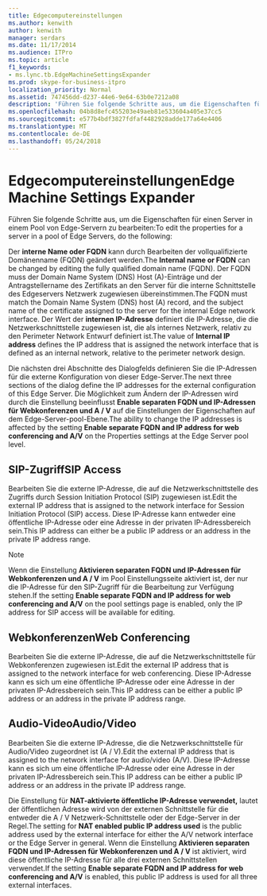 ```yaml
---
title: Edgecomputereinstellungen
ms.author: kenwith
author: kenwith
manager: serdars
ms.date: 11/17/2014
ms.audience: ITPro
ms.topic: article
f1_keywords:
- ms.lync.tb.EdgeMachineSettingsExpander
ms.prod: skype-for-business-itpro
localization_priority: Normal
ms.assetid: 747456dd-d237-44e6-9e64-63b0e7212a08
description: 'Führen Sie folgende Schritte aus, um die Eigenschaften für einen Server in einem Pool von Edge-Servern zu bearbeiten:'
ms.openlocfilehash: 04b8d8efc455203e49aeb81e533604a405e37cc5
ms.sourcegitcommit: e577b4bdf3827fdfaf4482928adde177a64e4406
ms.translationtype: MT
ms.contentlocale: de-DE
ms.lasthandoff: 05/24/2018
---
```

# <a name="edge-machine-settings-expander"></a><span data-ttu-id="87bb4-103">Edgecomputereinstellungen</span><span class="sxs-lookup"><span data-stu-id="87bb4-103">Edge Machine Settings Expander</span></span>
 
<span data-ttu-id="87bb4-104">Führen Sie folgende Schritte aus, um die Eigenschaften für einen Server in einem Pool von Edge-Servern zu bearbeiten:</span><span class="sxs-lookup"><span data-stu-id="87bb4-104">To edit the properties for a server in a pool of Edge Servers, do the following:</span></span>
  
<span data-ttu-id="87bb4-105">Der **interne Name oder FQDN** kann durch Bearbeiten der vollqualifizierte Domänenname (FQDN) geändert werden.</span><span class="sxs-lookup"><span data-stu-id="87bb4-105">The **Internal name or FQDN** can be changed by editing the fully qualified domain name (FQDN).</span></span> <span data-ttu-id="87bb4-106">Der FQDN muss der Domain Name System (DNS) Host (A)-Einträge und der Antragstellername des Zertifikats an den Server für die interne Schnittstelle des Edgeservers Netzwerk zugewiesen übereinstimmen.</span><span class="sxs-lookup"><span data-stu-id="87bb4-106">The FQDN must match the Domain Name System (DNS) host (A) record, and the subject name of the certificate assigned to the server for the internal Edge network interface.</span></span> <span data-ttu-id="87bb4-107">Der Wert der **internen IP-Adresse** definiert die IP-Adresse, die die Netzwerkschnittstelle zugewiesen ist, die als internes Netzwerk, relativ zu den Perimeter Network Entwurf definiert ist.</span><span class="sxs-lookup"><span data-stu-id="87bb4-107">The value of **Internal IP address** defines the IP address that is assigned the network interface that is defined as an internal network, relative to the perimeter network design.</span></span>
  
<span data-ttu-id="87bb4-108">Die nächsten drei Abschnitte des Dialogfelds definieren Sie die IP-Adressen für die externe Konfiguration von dieser Edge-Server.</span><span class="sxs-lookup"><span data-stu-id="87bb4-108">The next three sections of the dialog define the IP addresses for the external configuration of this Edge Server.</span></span> <span data-ttu-id="87bb4-109">Die Möglichkeit zum Ändern der IP-Adressen wird durch die Einstellung beeinflusst **Enable separaten FQDN und IP-Adressen für Webkonferenzen und A / V** auf die Einstellungen der Eigenschaften auf dem Edge-Server-pool-Ebene.</span><span class="sxs-lookup"><span data-stu-id="87bb4-109">The ability to change the IP addresses is affected by the setting **Enable separate FQDN and IP address for web conferencing and A/V** on the Properties settings at the Edge Server pool level.</span></span>
  
## <a name="sip-access"></a><span data-ttu-id="87bb4-110">SIP-Zugriff</span><span class="sxs-lookup"><span data-stu-id="87bb4-110">SIP Access</span></span>

<span data-ttu-id="87bb4-111">Bearbeiten Sie die externe IP-Adresse, die auf die Netzwerkschnittstelle des Zugriffs durch Session Initiation Protocol (SIP) zugewiesen ist.</span><span class="sxs-lookup"><span data-stu-id="87bb4-111">Edit the external IP address that is assigned to the network interface for Session Initiation Protocol (SIP) access.</span></span> <span data-ttu-id="87bb4-112">Diese IP-Adresse kann entweder eine öffentliche IP-Adresse oder eine Adresse in der privaten IP-Adressbereich sein.</span><span class="sxs-lookup"><span data-stu-id="87bb4-112">This IP address can either be a public IP address or an address in the private IP address range.</span></span>
  
> [!NOTE]
> <span data-ttu-id="87bb4-113">Wenn die Einstellung **Aktivieren separaten FQDN und IP-Adressen für Webkonferenzen und A / V** im Pool Einstellungsseite aktiviert ist, der nur die IP-Adresse für den SIP-Zugriff für die Bearbeitung zur Verfügung stehen.</span><span class="sxs-lookup"><span data-stu-id="87bb4-113">If the setting **Enable separate FQDN and IP address for web conferencing and A/V** on the pool settings page is enabled, only the IP address for SIP access will be available for editing.</span></span>
  
## <a name="web-conferencing"></a><span data-ttu-id="87bb4-114">Webkonferenzen</span><span class="sxs-lookup"><span data-stu-id="87bb4-114">Web Conferencing</span></span>

<span data-ttu-id="87bb4-115">Bearbeiten Sie die externe IP-Adresse, die auf die Netzwerkschnittstelle für Webkonferenzen zugewiesen ist.</span><span class="sxs-lookup"><span data-stu-id="87bb4-115">Edit the external IP address that is assigned to the network interface for web conferencing.</span></span> <span data-ttu-id="87bb4-116">Diese IP-Adresse kann es sich um eine öffentliche IP-Adresse oder eine Adresse in der privaten IP-Adressbereich sein.</span><span class="sxs-lookup"><span data-stu-id="87bb4-116">This IP address can be either a public IP address or an address in the private IP address range.</span></span>
  
## <a name="audiovideo"></a><span data-ttu-id="87bb4-117">Audio-Video</span><span class="sxs-lookup"><span data-stu-id="87bb4-117">Audio/Video</span></span>

<span data-ttu-id="87bb4-118">Bearbeiten Sie die externe IP-Adresse, die die Netzwerkschnittstelle für Audio/Video zugeordnet ist (A / V).</span><span class="sxs-lookup"><span data-stu-id="87bb4-118">Edit the external IP address that is assigned to the network interface for audio/video (A/V).</span></span> <span data-ttu-id="87bb4-119">Diese IP-Adresse kann es sich um eine öffentliche IP-Adresse oder eine Adresse in der privaten IP-Adressbereich sein.</span><span class="sxs-lookup"><span data-stu-id="87bb4-119">This IP address can be either a public IP address or an address in the private IP address range.</span></span>
  
<span data-ttu-id="87bb4-120">Die Einstellung für **NAT-aktivierte öffentliche IP-Adresse verwendet,** lautet der öffentlichen Adresse wird von der externen Schnittstelle für die entweder die A / V Netzwerk-Schnittstelle oder der Edge-Server in der Regel.</span><span class="sxs-lookup"><span data-stu-id="87bb4-120">The setting for **NAT enabled public IP address used** is the public address used by the external interface for either the A/V network interface or the Edge Server in general.</span></span> <span data-ttu-id="87bb4-121">Wenn die Einstellung **Aktivieren separaten FQDN und IP-Adressen für Webkonferenzen und A / V** ist aktiviert, wird diese öffentliche IP-Adresse für alle drei externen Schnittstellen verwendet.</span><span class="sxs-lookup"><span data-stu-id="87bb4-121">If the setting **Enable separate FQDN and IP address for web conferencing and A/V** is enabled, this public IP address is used for all three external interfaces.</span></span>
  

